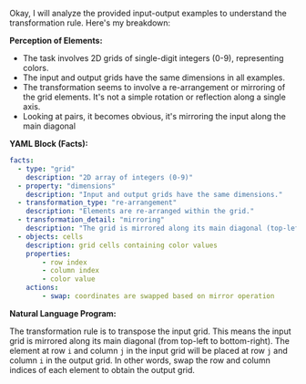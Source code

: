 Okay, I will analyze the provided input-output examples to understand the transformation rule. Here's my breakdown:

**Perception of Elements:**

*   The task involves 2D grids of single-digit integers (0-9), representing colors.
*   The input and output grids have the same dimensions in all examples.
*   The transformation seems to involve a re-arrangement or mirroring of the grid elements. It's not a simple rotation or reflection along a single axis.
* Looking at pairs, it becomes obvious, it's mirroring the input along the main diagonal

**YAML Block (Facts):**


```yaml
facts:
  - type: "grid"
    description: "2D array of integers (0-9)"
  - property: "dimensions"
    description: "Input and output grids have the same dimensions."
  - transformation_type: "re-arrangement"
    description: "Elements are re-arranged within the grid."
  - transformation_detail: "mirroring"
    description: "The grid is mirrored along its main diagonal (top-left to bottom-right)."
  - objects: cells
    description: grid cells containing color values
    properties:
        - row index
        - column index
        - color value
    actions:
        - swap: coordinates are swapped based on mirror operation
```


**Natural Language Program:**

The transformation rule is to transpose the input grid. This means the input grid is mirrored along its main diagonal (from top-left to bottom-right). The element at row `i` and column `j` in the input grid will be placed at row `j` and column `i` in the output grid. In other words, swap the row and column indices of each element to obtain the output grid.
